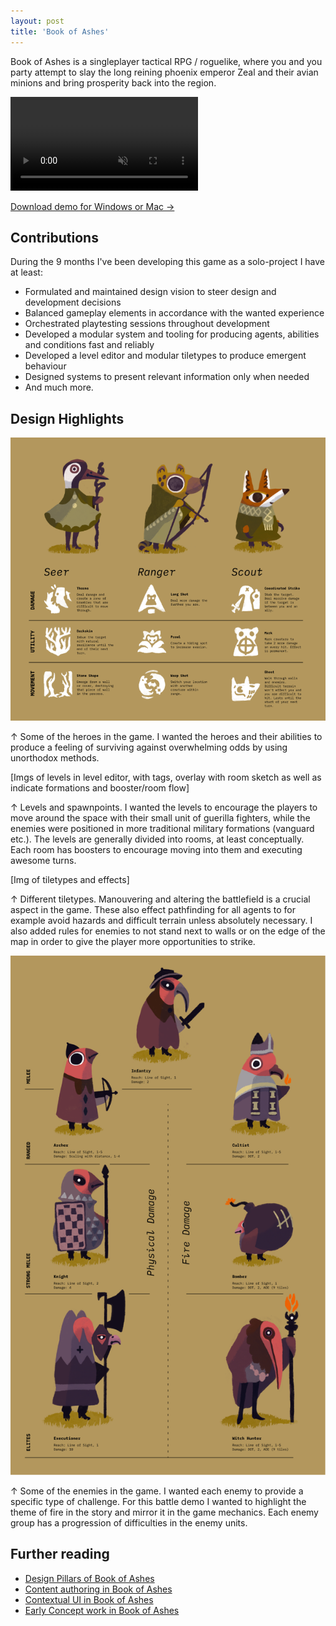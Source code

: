 ```yaml
---
layout: post
title: 'Book of Ashes'
---
```


Book of Ashes is a singleplayer tactical RPG / roguelike, where you and you party attempt to slay the long reining phoenix emperor Zeal and their avian minions and bring prosperity back into the region.

<video src="/assets/video/BookOfAshes_trailer.mp4" autoplay loop muted playsinline></video>

<div class="blocklink">
<a href="https://drive.google.com/file/d/1pNbVPoUSmdgoKceq_aCguCl8c_r7vAZ0/view?usp=drive_link" target="_blank">Download demo for Windows or Mac →</a></div>

## Contributions
During the 9 months I've been developing this game as a solo-project I have at least:

- Formulated and maintained design vision to steer design and development decisions
- Balanced gameplay elements in accordance with the wanted experience
- Orchestrated playtesting sessions throughout development
- Developed a modular system and tooling for producing agents, abilities and conditions fast and reliably
- Developed a level editor and modular tiletypes to produce emergent behaviour
- Designed systems to present relevant information only when needed
- And much more.

## Design Highlights

![Heroes and Abilities](../assets/img/projects/BookOfAshes/HeroesAndAbilities.png)
<div class="small"> ↑ Some of the heroes in the game. I wanted the heroes and their abilities to produce a feeling of surviving against overwhelming odds by using unorthodox methods. </div>

[Imgs of levels in level editor, with tags, overlay with room sketch as well as indicate formations and booster/room flow]
<div class="small"> ↑ Levels and spawnpoints. I wanted the levels to encourage the players to move around the space with their small unit of guerilla fighters, while the enemies were positioned in more traditional military formations (vanguard etc.). The levels are generally divided into rooms, at least conceptually. Each room has boosters to encourage moving into them and executing awesome turns.</div>

[Img of tiletypes and effects]
<div class="small"> ↑ Different tiletypes. Manouvering and altering the battlefield is a crucial aspect in the game. These also effect pathfinding for all agents to for example avoid hazards and difficult terrain unless absolutely necessary. I also added rules for enemies to not stand next to walls or on the edge of the map in order to give the player more opportunities to strike. </div>

![Enemy Tiers](../assets/img/projects/BookOfAshes/EnemyTiers.png)
<div class="small"> ↑ Some of the enemies in the game. I wanted each enemy to provide a specific type of challenge. For this battle demo I wanted to highlight the theme of fire in the story and mirror it in the game mechanics. Each enemy group has a progression of difficulties in the enemy units. </div>

## Further reading
- [Design Pillars of Book of Ashes](/BOA-design-pillars)
- [Content authoring in Book of Ashes](/BOA-tooling)
- [Contextual UI in Book of Ashes](/BOA-UI)
- [Early Concept work in Book of Ashes](/BOA-early-concepts)